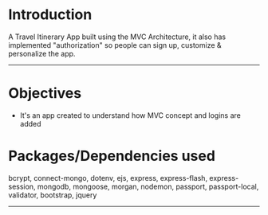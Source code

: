 # Introduction

A Travel Itinerary App built using the MVC Architecture, it also has implemented "authorization" so people can sign up, customize & personalize the app.

---

# Objectives

- It's an app created to understand how MVC concept and logins are added


# Packages/Dependencies used 

bcrypt, connect-mongo, dotenv, ejs, express, express-flash, express-session, mongodb, mongoose, morgan, nodemon, passport, passport-local, validator, bootstrap, jquery

---




